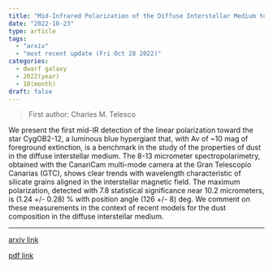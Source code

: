 ```yaml
---
title: "Mid-Infrared Polarization of the Diffuse Interstellar Medium toward CygOB2-12"
date: "2022-10-23"
type: article
tags:
  - "arxiv"
  - "most recent update (Fri Oct 28 2022)"
categories:
  - dwarf galaxy
  - 2022(year)
  - 10(month)
draft: false
---
```


> First author: Charles M. Telesco

 We present the first mid-IR detection of the linear polarization toward the
star CygOB2-12, a luminous blue hypergiant that, with Av of ~10 mag of
foreground extinction, is a benchmark in the study of the properties of dust in
the diffuse interstellar medium. The 8-13 micrometer spectropolarimetry,
obtained with the CanariCam multi-mode camera at the Gran Telescopio Canarias
(GTC), shows clear trends with wavelength characteristic of silicate grains
aligned in the interstellar magnetic field. The maximum polarization, detected
with 7.8 statistical significance near 10.2 micrometers, is (1.24 +/- 0.28) %
with position angle (126 +/- 8) deg. We comment on these measurements in the
context of recent models for the dust composition in the diffuse interstellar
medium.

---
[arxiv link](http://arxiv.org/abs/2210.12708v2)

[pdf link](http://arxiv.org/pdf/2210.12708v2)
